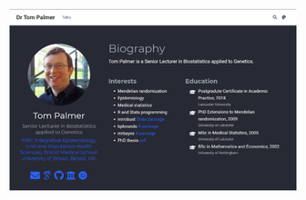 [<img src="https://github.com/remlapmot/remlapmot/blob/eec165195a3dfeeb670c0b9c8847513c45b7024d/img/ghpages-screenshot.png" alt="Screenshot of the homepage of Tom Palmer's website.">](https://remlapmot.github.io/)
